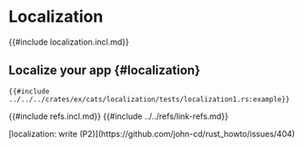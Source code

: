 # Localization

{{#include localization.incl.md}}

## Localize your app {#localization}

```rust,editable
{{#include ../../../crates/ex/cats/localization/tests/localization1.rs:example}}
```

{{#include refs.incl.md}}
{{#include ../../refs/link-refs.md}}

<div class="hidden">
[localization: write (P2)](https://github.com/john-cd/rust_howto/issues/404)
</div>
